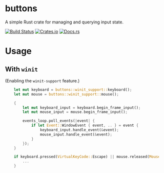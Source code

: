 buttons
===

A simple Rust crate for managing and querying input state.

[![Build Status](https://travis-ci.org/mistodon/buttons.svg?branch=master)](https://travis-ci.org/mistodon/buttons)
[![Crates.io](https://img.shields.io/crates/v/buttons.svg)](https://crates.io/crates/buttons)
[![Docs.rs](https://docs.rs/buttons/badge.svg)](https://docs.rs/buttons/0.1.1/buttons/)

# Usage

## With `winit`

(Enabling the `winit-support` feature.)

```rust
    let mut keyboard = buttons::winit_support::keyboard();
    let mut mouse = buttons::winit_support::mouse();

    {
        let mut keyboard_input = keyboard.begin_frame_input();
        let mut mouse_input = mouse.begin_frame_input();

        events_loop.poll_events(|event| {
            if let Event::WindowEvent { event, .. } = event {
                keyboard_input.handle_event(&event);
                mouse_input.handle_event(&event);
            }
        });
    }

    if keyboard.pressed(VirtualKeyCode::Escape) || mouse.released(MouseButton::Right) {
        ...
    }
```
